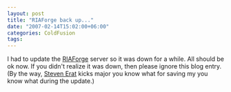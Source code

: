 ```yaml
---
layout: post
title: "RIAForge back up..."
date: "2007-02-14T15:02:00+06:00"
categories: ColdFusion 
tags: 
---
```


I had to update the <a href="http://www.riaforge.org">RIAForge</a> server so it was down for a while. All should be ok now. If you didn't realize it was down, then please ignore this blog entry. (By the way, <a href="http://www.talkingtree.com/blog/">Steven Erat</a> kicks major you know what for saving my you know what during the update.)